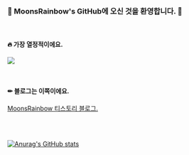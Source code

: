 <h3><p>👋 MoonsRainbow's GitHub에 오신 것을 환영합니다. 🎉</p></h3>
<br>

<h4><p>🔥 가장 열정적이에요.</p></h4>

![](https://img.shields.io/badge/Python-3.x-blue)

<br>
<h4><p>✏ 블로그는 이쪽이에요.</p></h4>
<p><a href='https://moons-rainbow.tistory.com/'>MoonsRainbow 티스토리 블로그.</a></p>

<br><br>

[![Anurag's GitHub stats](https://github-readme-stats.vercel.app/api?username=MoonsRainbow&show_icons=true&theme=radical)](https://github.com/anuraghazra/github-readme-stats)
